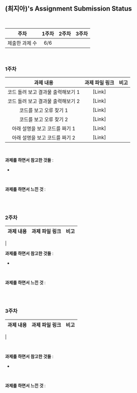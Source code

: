 ## (최지아)'s Assignment Submission Status

<br>

| 주차 | 1주차 | 2주차 | 3주차 |
| :---: | :---: | :---: | :---: |
| 제출한 과제 수 | 6/6 | 
<br>

### 1주차

| 과제 내용 | 과제 파일 링크 | 비고 |
| :---: | :---: | :---: |
| 코드 돌려 보고 결과물 출력해보기 1	| [Link]
| 코드 돌려 보고 결과물 출력해보기 2 | [Link]
| 코드를 보고 오류 찾기 1 | [Link]
| 코드를 보고 오류 찾기 2 | [Link]
| 아래 설명을 보고 코드를 짜기 1	| [Link]
| 아래 설명을 보고 코드를 짜기 2 | [Link]
<br>

<b> 과제를 하면서 참고한 것들 </b> :

- 
<br>

<b> 과제를 하면서 느낀 것 </b> :


<br>
<br>

### 2주차

| 과제 내용 | 과제 파일 링크 | 비고 |
| :---: | :---: | :---: |
| 
<br>

<b> 과제를 하면서 참고한 것들 </b> :

- 

<br>

<b> 과제를 하면서 느낀 것 </b> :



<br>
<br>

### 3주차

| 과제 내용 | 과제 파일 링크 | 비고 |
| :---: | :---: | :---: |
| 

<br>

<b> 과제를 하면서 참고한 것들 </b> :

- 
<br>

<b> 과제를 하면서 느낀 것 </b> :



<br>
<br>
